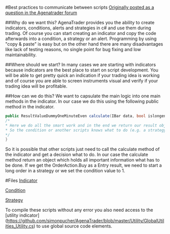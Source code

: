 ﻿#Best practices to communicate between scripts
[Originally posted as a question in the Agenatrader forum](http://www.tradeescort.com/phpbb_de/viewtopic.php?f=18&t=2680&p=11739)

##Why do we want this?
AgenaTrader provides you the ability to create indicators, conditions, alerts and strategies in c# and use them during trading. 
Of course you can start creating an indicator and copy the code afterwards into a condition, a strategy or an alert.
Programming by using "copy & paste" is easy but on the other hand there are many disadvantages like lack of testing reasons, no single point for bug fixing and low maintainability. 

##Where should we start?
In many cases we are starting with indicators because indicators are the best place to start on script development. 
You will be able to get pretty quick an indication if your trading idea is working and of course you are able to screen instruments visual and verify if your trading idea will be profitable.

##How can we do this?
We want to capsulate the main logic into one main methods in the indicator. In our case we do this using the following public method in the indicator.

```C#
public ResultValueDummyOneMinuteEven calculate(IBar data, bool islongenabled, bool isshortenabled)
/* 
* Here we do all the smart work and in the end we return our result object
* So the condition or another scripts knows what to do (e.g. a strategy will create an order in the market)
*/
}
```

So it is possible that other scripts just need to call the calculate method of the indicator and get a decision what to do. 
In our case the calculate method return an object which holds all important information what has to be done. 
If we get the OrderAction.Buy as a Entry result, we need to start a long order in a strategy or we set the condition value to 1.

#Files
[Indicator](https://github.com/simonpucher/AgenaTrader/blob/master/Indicator/DummyOneMinuteEven_Indicator.cs)

[Condition](https://github.com/simonpucher/AgenaTrader/blob/master/Condition/DummyOneMinuteEntry_Condition.cs)

[Strategy](https://github.com/simonpucher/AgenaTrader/blob/master/Strategy/DummyOneMinute_Strategy.cs)

To compile these scripts without any error you also need access to the [utility indicator] (https://github.com/simonpucher/AgenaTrader/blob/master/Utility/GlobalUtilities_Utility.cs) to use global source code elements.
